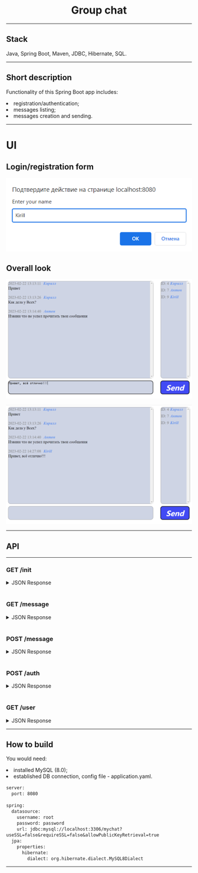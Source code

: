 <h1 align="center">Group chat</h1>

----
## Stack
Java, Spring Boot, Maven, JDBC, Hibernate, SQL.
____
## Short description
Functionality of this Spring Boot app includes:
<li>registration/authentication;</li>
<li>messages listing;</li>
<li>messages creation and sending.</li>

____
# UI
## Login/registration form
<p align="center">
<img src="imagesForReadme/1.png"></p>

## Overall look
<p align="center">
<img src="imagesForReadme/2.png"></p>
<p align="center">
<img src="imagesForReadme/3.png"></p>

___
## API
___
### GET /init
<details>
<summary>JSON Response</summary> 

{\
&emsp;'result': true\
}
</details> 

### GET /message
<details>
<summary>JSON Response</summary> 

[\
&emsp;{\
&emsp;&emsp;'text': "Hello",\
&emsp;&emsp;'username': "Kirill",\
&emsp;&emsp;'datetime': "2023-02-22 13:13:11"\
&emsp;},\
&emsp;...\
]
</details> 

### POST /message
<details>
<summary>JSON Response</summary> 

{\
&emsp;'result': true\
}
</details> 

### POST /auth
<details>
<summary>JSON Response</summary> 

{\
&emsp;'result': true\
}
</details> 

### GET /user
<details>
<summary>JSON Response</summary> 

[\
&emsp;{\
&emsp;&emsp;'id': "4",\
&emsp;&emsp;'name': "Kirill",\
&emsp;},\
&emsp;...\
]
</details>

___
## How to build
You would need:
<li>installed MySQL (8.0);</li>
<li>established DB connection, config file - application.yaml.</li>

```
server:
  port: 8080

spring:
  datasource:
    username: root
    password: password
    url: jdbc:mysql://localhost:3306/mychat?useSSL=false&requireSSL=false&allowPublicKeyRetrieval=true
  jpa:
    properties:
      hibernate:
        dialect: org.hibernate.dialect.MySQL8Dialect
```
____

